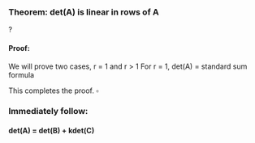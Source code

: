 ### Theorem:  det(A) is linear in rows of A
?
#### Proof: 
We will prove two cases, r = 1 and r > 1
For r = 1, det(A) = standard sum formula

This completes the proof. $\square$

### Immediately follow:

#### det(A) = det(B) + kdet(C)